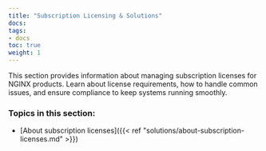 ```yaml
---
title: "Subscription Licensing & Solutions"
docs: 
tags:
- docs
toc: true
weight: 1
---
```


This section provides information about managing subscription licenses for NGINX products. Learn about license requirements, how to handle common issues, and ensure compliance to keep systems running smoothly.

### Topics in this section:

- [About subscription licenses]({{< ref "solutions/about-subscription-licenses.md" >}})